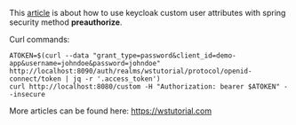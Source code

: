 This [article](https://www.wstutorial.com/am/keycloak-custom-user-attributes-preauthorize.html) is about  how to use keycloak custom user attributes with spring security method **preauthorize**.

Curl commands:
```
ATOKEN=$(curl --data "grant_type=password&client_id=demo-app&username=johndoe&password=johndoe" http://localhost:8090/auth/realms/wstutorial/protocol/openid-connect/token | jq -r '.access_token')
curl http://localhost:8080/custom -H "Authorization: bearer $ATOKEN" --insecure
```

More articles can be found here: https://wstutorial.com